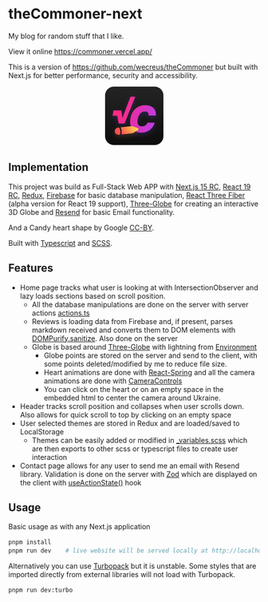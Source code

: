 # theCommoner-next
My blog for random stuff that I like.

View it online https://commoner.vercel.app/

This is a version of https://github.com/wecreus/theCommoner but built with Next.js for better performance, security and accessibility. 

<div align="center">

![LOGO](./app/apple-icon.png) 
</div>

## Implementation

This project was build as Full-Stack Web APP with [Next.js 15 RC](https://nextjs.org/blog/next-15-rc), [React 19 RC](https://react.dev/blog/2024/04/25/react-19), [Redux](https://redux.js.org/), [Firebase](https://firebase.google.com/) for basic database manipulation, [React Three Fiber](https://docs.pmnd.rs/react-three-fiber/getting-started/introduction) (alpha version for React 19 support), [Three-Globe](https://github.com/vasturiano/three-globe) for creating an interactive 3D Globe and [Resend](https://resend.com/) for basic Email functionality. 

And a Candy heart shape by Google [CC-BY](https://creativecommons.org/licenses/by/3.0/).

Built with [Typescript](https://www.typescriptlang.org/) and [SCSS](https://sass-lang.com/).


## Features
* Home page tracks what user is looking at with IntersectionObserver and lazy loads sections based on scroll position.
  * All the database manipulations are done on the server with server actions [actions.ts](/app/lib/actions.ts)
  * Reviews is loading data from Firebase and, if present, parses markdown received and converts them to DOM elements with [DOMPurify.sanitize](https://github.com/cure53/DOMPurify?tab=readme-ov-file#how-do-i-use-it). Also done on the server
  * Globe is based around [Three-Globe](https://github.com/vasturiano/three-globe) with lightning from [Environment](https://github.com/pmndrs/drei?tab=readme-ov-file#environment)
    * Globe points are stored on the server and send to the client, with some points deleted/modified by me to reduce file size.
    * Heart animations are done with [React-Spring](https://github.com/pmndrs/react-spring) and all the camera animations are done with [CameraControls](https://github.com/pmndrs/drei?tab=readme-ov-file#cameracontrols)
    * You can click on the heart or on an empty space in the embedded html to center the camera around Ukraine.
* Header tracks scroll position and collapses when user scrolls down. Also allows for quick scroll to top by clicking on an empty space
* User selected themes are stored in Redux and are loaded/saved to LocalStorage
  * Themes can be easily added or modified in [_variables.scss](/styles/_variables.scss) which are then exports to other scss or typescript files to create user interaction
* Contact page allows for any user to send me an email with Resend library. Validation is done on the server with [Zod](https://zod.dev/) which are displayed on the client with [useActionState()](https://react.dev/reference/react/useActionState) hook

## Usage

Basic usage as with any Next.js application

```bash
pnpm install   
pnpm run dev    # live website will be served locally at http://localhost:3000/
```
Alternatively you can use [Turbopack](https://turbo.build/pack) but it is unstable. Some styles that are imported directly from external libraries will not load with Turbopack.

```bash  
pnpm run dev:turbo
```